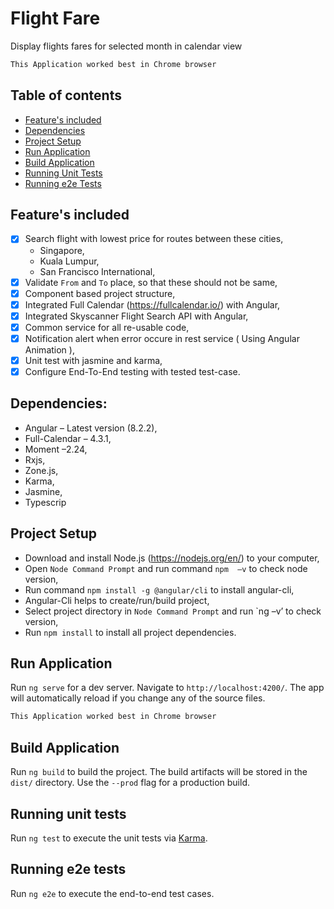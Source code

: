 # Flight Fare
Display flights fares for selected month in calendar view

 ```bash
 This Application worked best in Chrome browser
 ```

## Table of contents

- [Feature's included](#features-included)
- [Dependencies](#dependencies)
- [Project Setup](#project-setup)
- [Run Application](#run-application)
- [Build Application](#build-application)
- [Running Unit Tests](#running-unit-tests)
- [Running e2e Tests](#running-e2e-tests)

## Feature's included

- [x] Search flight with lowest price for routes between these cities,
  - Singapore,
  - Kuala Lumpur,
  - San Francisco International,
- [x] Validate `From` and `To` place, so that these should not be same,
- [x] Component based project structure,
- [x] Integrated Full Calendar (https://fullcalendar.io/) with Angular,
- [x] Integrated Skyscanner Flight Search API with Angular, 
- [x] Common service for all re-usable code,
- [x] Notification alert when error occure in rest service ( Using Angular Animation ),
- [x] Unit test with jasmine and karma,
- [x] Configure End-To-End testing with tested test-case. 

## Dependencies:

- Angular – Latest version (8.2.2),
- Full-Calendar – 4.3.1,
- Moment –2.24,
- Rxjs,
- Zone.js,
- Karma,
- Jasmine,
- Typescrip

## Project Setup

- Download and install Node.js (https://nodejs.org/en/) to your computer,
- Open `Node Command Prompt` and run command `npm  –v` to check node version,
- Run command ` npm install -g @angular/cli ` to install angular-cli,
- Angular-Cli helps to create/run/build project,
- Select project directory in `Node Command Prompt` and run `ng –v’ to check version,
- Run ` npm install ` to install all project dependencies.

## Run Application

Run `ng serve` for a dev server. Navigate to `http://localhost:4200/`. The app will automatically reload if you change any of the source files.

 ```bash
 This Application worked best in Chrome browser
 ```

## Build Application

Run `ng build` to build the project. The build artifacts will be stored in the `dist/` directory. Use the `--prod` flag for a production build.

## Running unit tests

Run `ng test` to execute the unit tests via [Karma](https://karma-runner.github.io).

## Running e2e tests

Run `ng e2e` to execute the end-to-end test cases.
